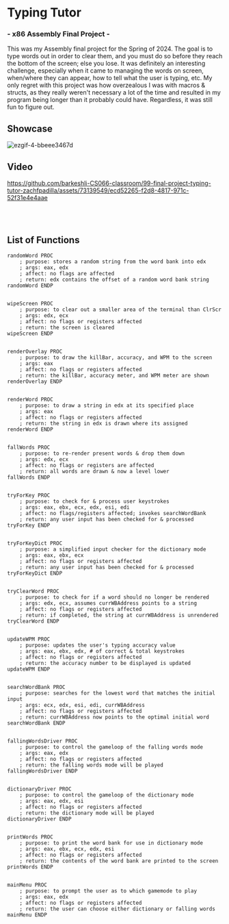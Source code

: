 
# Typing Tutor

### - x86 Assembly Final Project -
This was my Assembly final project for the Spring of 2024. The goal is to type words out in order to clear them, and you must do so before they reach the bottom of the screen; else you lose. It was definitely an interesting challenge, especially when it came to managing the words on screen, when/where they can appear, how to tell what the user is typing, etc. My only regret with this project was how overzealous I was with macros & structs, as they really weren't necessary a lot of the time and resulted in my program being longer than it probably could have. Regardless, it was still fun to figure out.

## Showcase

![ezgif-4-bbeee3467d](https://github.com/barkeshli-CS066-classroom/99-final-project-typing-tutor-zachfpadilla/assets/73139549/28320ce9-4712-4fcf-b41b-a092743e009e)


## Video

https://github.com/barkeshli-CS066-classroom/99-final-project-typing-tutor-zachfpadilla/assets/73139549/ecd52265-f2d8-4817-971c-52f31e4e4aae




    
<br><br>

## List of Functions
```
randomWord PROC 
    ; purpose: stores a random string from the word bank into edx
    ; args: eax, edx
    ; affect: no flags are affected
    ; return: edx contains the offset of a random word bank string
randomWord ENDP
```
```

wipeScreen PROC
    ; purpose: to clear out a smaller area of the terminal than ClrScr
    ; args: edx, ecx
    ; affect: no flags or registers affected
    ; return: the screen is cleared
wipeScreen ENDP

```
```

renderOverlay PROC
    ; purpose: to draw the killBar, accuracy, and WPM to the screen
    ; args: eax
    ; affect: no flags or registers affected
    ; return: the killBar, accuracy meter, and WPM meter are shown
renderOverlay ENDP

```
```

renderWord PROC
    ; purpose: to draw a string in edx at its specified place
    ; args: eax
    ; affect: no flags or registers affected
    ; return: the string in edx is drawn where its assigned
renderWord ENDP

```
```

fallWords PROC
    ; purpose: to re-render present words & drop them down
    ; args: edx, ecx
    ; affect: no flags or registers are affected
    ; return: all words are drawn & now a level lower
fallWords ENDP

```
```

tryForKey PROC
    ; purpose: to check for & process user keystrokes
    ; args: eax, ebx, ecx, edx, esi, edi
    ; affect: no flags/registers affected; invokes searchWordBank
    ; return: any user input has been checked for & processed
tryForKey ENDP

```
```

tryForKeyDict PROC
    ; purpose: a simplified input checker for the dictionary mode
    ; args: eax, ebx, ecx
    ; affect: no flags or registers affected
    ; return: any user input has been checked for & processed
tryForKeyDict ENDP

```
```

tryClearWord PROC
    ; purpose: to check for if a word should no longer be rendered
    ; args: edx, ecx, assumes currWBAddress points to a string
    ; affect: no flags or registers affected
    ; return: if completed, the string at currWBAddress is unrendered
tryClearWord ENDP

```
```

updateWPM PROC
    ; purpose: updates the user's typing accuracy value
    ; args: eax, ebx, edx, # of correct & total keystrokes
    ; affect: no flags or registers affected
    ; return: the accuracy number to be displayed is updated
updateWPM ENDP

```
```

searchWordBank PROC
    ; purpose: searches for the lowest word that matches the initial input
    ; args: ecx, edx, esi, edi, currWBAddress
    ; affect: no flags or registers affected
    ; return: currWBAddress now points to the optimal initial word
searchWordBank ENDP

```
```

fallingWordsDriver PROC
    ; purpose: to control the gameloop of the falling words mode
    ; args: eax, edx
    ; affect: no flags or registers affected
    ; return: the falling words mode will be played
fallingWordsDriver ENDP

```
```

dictionaryDriver PROC
    ; purpose: to control the gameloop of the dictionary mode
    ; args: eax, edx, esi
    ; affect: no flags or registers affected
    ; return: the dictionary mode will be played
dictionaryDriver ENDP

```
```

printWords PROC
    ; purpose: to print the word bank for use in dictionary mode
    ; args: eax, ebx, ecx, edx, esi
    ; affect: no flags or registers affected
    ; return: the contents of the word bank are printed to the screen
printWords ENDP

```
```

mainMenu PROC
    ; purpose: to prompt the user as to which gamemode to play
    ; args: eax, edx
    ; affect: no flags or registers affected
    ; return: the user can choose either dictionary or falling words
mainMenu ENDP

```


<br><br>
